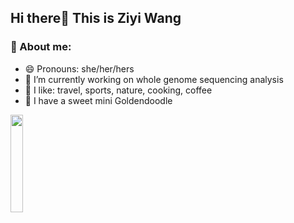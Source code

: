 ## Hi there👋 This is Ziyi Wang

<!--
**ziyiwang726/ziyiwang726** is a ✨ _special_ ✨ repository because its `README.md` (this file) appears on your GitHub profile.
-->

### 💌 About me:

- 😄 Pronouns: she/her/hers
- 🔭 I’m currently working on whole genome sequencing analysis
- 💖 I like: travel, sports, nature, cooking, coffee
- 🐶 I have a sweet mini Goldendoodle

<img src="https://github.com/ziyiwang726/ziyiwang726/assets/56970449/eef8436b-33dd-4f23-8e3c-50f9477d31fe" width="20%" height="auto">
